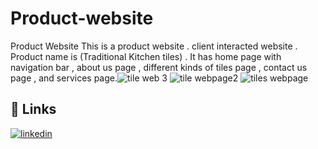 # Product-website
Product Website
This is a product website . client interacted website . 
Product name is (Traditional Kitchen tiles) .
It has home page with navigation bar , about us page , different kinds of tiles page , contact us page , and services page.![tile web 3](https://user-images.githubusercontent.com/98327416/185185493-1514f8f5-ece6-4d4d-9fe4-644b09be430c.png)
![tile webpage2](https://user-images.githubusercontent.com/98327416/185185545-dd595182-f32a-4022-8f64-26a1cd5c5c78.png)
![tiles webpage](https://user-images.githubusercontent.com/98327416/185185733-cf673398-ba22-49e4-a6aa-45d24c21fb4f.png)


## 🔗 Links
[![linkedin](https://img.shields.io/badge/linkedin-0A66C2?style=for-the-badge&logo=linkedin&logoColor=white)](https://www.linkedin.com/in/bhavna-sharma-1060a620b/)


